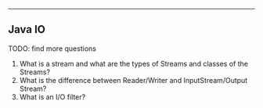 ------------------------------------------------------------------------------------------
Java IO
------------------------------------------------------------------------------------------
TODO: find more questions

1. What is a stream and what are the types of Streams and classes of the Streams?
2. What is the difference between Reader/Writer and InputStream/Output Stream?
3. What is an I/O filter?
